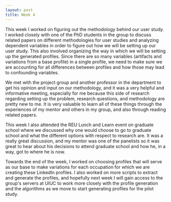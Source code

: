 ```yaml
---
layout: post
title: Week 4
---
```


This week I worked on figuring out the methodology behind our user study. I worked closely with one of the PhD students in the group to discuss related papers on different methodologies for user studies and analyzing dependent variables in order to figure out how we will be setting up our user study. This also involved organizing the way in which we will be setting up the generated profiles. Since there are so many variables (artifacts and variations from a base profile) in a single profile, we need to make sure we are accounting for all differences between profiles and how those may lead to confounding variables.

We met with the project group and another professor in the department to get his opinion and input on our methodology, and it was a very helpful and informative meeting, especially for me because this side of research regarding setting up the problem, research questions, and methodology are pretty new to me. It is very valuable to learn all of these things through the experiences of my mentor and others in my group, and also through reading related papers.

This week I also attended the REU Lunch and Learn event on graduate school where we discussed why one would choose to go to graduate school and what the different options with respect to research are. It was a really great discussion, and my mentor was one of the panelists so it was great to hear about his decisions to attend graduate school and how he, in a way, got to where he is now.

Towards the end of the week, I worked on choosing profiles that will serve as our base to make variations for each occupation for which we are creating these LinkedIn profiles. I also worked on more scripts to extract and generate the profiles, and hopefully next week I will gain access to the group's servers at UIUC to work more closely with the profile generation and the algorithms as we move to start generating profiles for the pilot study.
